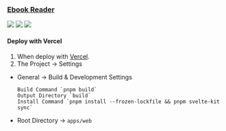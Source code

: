 ### [Ebook Reader](https://github.com/ttu-ttu/ebook-reader)

![](https://img.shields.io/github/license/ttu-ttu/ebook-reader?style=flat-square) ![](https://img.shields.io/github/last-commit/scillidan/ebook-reader/main?label=last%20commit%20(fork)&style=flat-square) ![](https://img.shields.io/badge/Vercel-black?style=flat&logo=Vercel&logoColor=white)

#### Deploy with Vercel

1. When deploy with [Vercel](https://vercel.com).
2. The Project → Settings
  - General → Build & Development Settings
    ```
    Build Command `pnpm build`
    Output Directory `build`
    Install Command `pnpm install --frozen-lockfile && pnpm svelte-kit sync`
    ```
  - Root Directory → `apps/web`